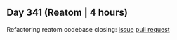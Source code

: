 ## Day 341 (Reatom | 4 hours)

Refactoring reatom codebase
closing: [issue](https://github.com/artalar/reatom/issues/565)
[pull request](https://github.com/artalar/reatom/pull/566)
